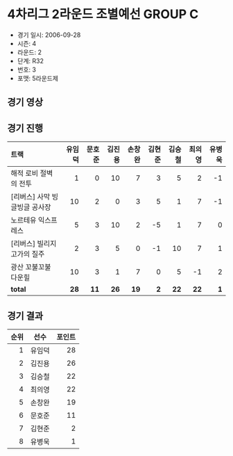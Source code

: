 # 4차리그 2라운드 조별예선 GROUP C

- 경기 일시: 2006-09-28
- 시즌: 4
- 라운드: 2
- 단계: R32
- 번호: 3
- 포맷: 5라운드제





## 경기 영상
## 경기 진행

| 트랙 | 유임덕 | 문호준 | 김진용 | 손창완 | 김현준 | 김승철 | 최의영 | 유병욱 |
|:---|---:|---:|---:|---:|---:|---:|---:|---:|
| 해적 로비 절벽의 전투 | 1 | 0 | 10 | 7 | 3 | 5 | 2 | -1 |
| [리버스] 사막 빙글빙글 공사장 | 10 | 2 | 0 | 3 | 5 | 1 | 7 | -1 |
| 노르테유 익스프레스 | 5 | 3 | 10 | 2 | -5 | 1 | 7 | 0 |
| [리버스] 빌리지 고가의 질주 | 2 | 3 | 5 | 0 | -1 | 10 | 7 | 1 |
| 광산 꼬불꼬불 다운힐 | 10 | 3 | 1 | 7 | 0 | 5 | -1 | 2 |
| __total__ | __28__ | __11__ | __26__ | __19__ | __2__ | __22__ | __22__ | __1__ |




## 경기 결과

| 순위 | 선수 | 포인트 |
|---:|:---:|---:|
| 1 | 유임덕 | 28 |
| 2 | 김진용 | 26 |
| 3 | 김승철 | 22 |
| 4 | 최의영 | 22 |
| 5 | 손창완 | 19 |
| 6 | 문호준 | 11 |
| 7 | 김현준 | 2 |
| 8 | 유병욱 | 1 |

